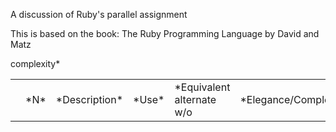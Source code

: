 A discussion of Ruby's parallel assignment

This is based on the book: The Ruby Programming Language by David and Matz

<table caption="*Parallel assignment flexibility complexity"> 
<tbody>
<th><td>*N*</td>  <td>*Description*</td>            <td>*Use*</td>                      <td>*Equivalent alternate w/o</td> complexity*  <td>*Elegance/Complexity*</td> </th>
</tbody>
</table>